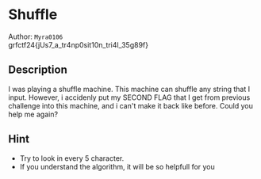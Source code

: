 # Shuffle

Author: `Myra0106` 
<br>
grfctf24{jUs7_a_tr4np0sit10n_tri4l_35g89f}

## Description

I was playing a shuffle machine. This machine can shuffle any string that I input. However, i accidenly put my SECOND FLAG that I get from previous challenge into this machine, and i can't make it back like before. Could you help me again?

## Hint

- Try to look in every 5 character.
- If you understand the algorithm, it will be so helpfull for you
